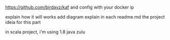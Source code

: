 https://github.com/birdayz/kaf
and config with your docker ip

explain how it will works
add diagram
explain in each readme.md the project ideia for this part

in scala project, i'm using 1.8 java zulu